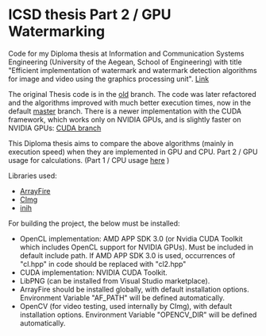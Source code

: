 # ICSD thesis Part 2 / GPU Watermarking

Code for my Diploma thesis at Information and Communication Systems Engineering (University of the Aegean, School of Engineering) with title "Efficient implementation of watermark and watermark detection algorithms for image and video using the graphics processing unit". [Link](https://hellanicus.lib.aegean.gr/handle/11610/19672)

The original Thesis code is in the <a href="https://github.com/kar-dim/diploma-thesis_GPU/tree/old">old</a> branch. The code was later refactored and the algorithms improved with much better execution times, now in the default <a href="https://github.com/kar-dim/diploma-thesis_GPU/tree/master">master</a> branch. There is a newer implementation with the CUDA framework, which works only on NVIDIA GPUs, and is slightly faster on NVIDIA GPUs: <a href="https://github.com/kar-dim/diploma-thesis_GPU/tree/cuda">CUDA branch</a>


This Diploma thesis aims to compare the above algorithms (mainly in execution speed) when they are implemented in GPU and CPU.
Part 2 / GPU usage for calculations. (Part 1 / CPU usage [here](https://github.com/kar-dim/diploma-thesis_CPU) )

Libraries used:
- [ArrayFire](https://arrayfire.org)
- [CImg](https://cimg.eu/)
- [inih](https://github.com/jtilly/inih)
    
For building the project, the below must be installed:
- OpenCL implementation: AMD APP SDK 3.0 (or Nvidia CUDA Toolkit which includes OpenCL support for NVIDIA GPUs). Must be included in default include path. If AMD APP SDK 3.0 is used, occurrences of "cl.hpp" in code should be replaced with "cl2.hpp"
- CUDA implementation: NVIDIA CUDA Toolkit.
- LibPNG (can be installed from Visual Studio marketplace).
- ArrayFire should be installed globally, with default installation options. Environment Variable "AF_PATH" will be defined automatically.
- OpenCV (for video testing, used internally by CImg), with default installation options. Environment Variable "OPENCV_DIR" will be defined automatically.
